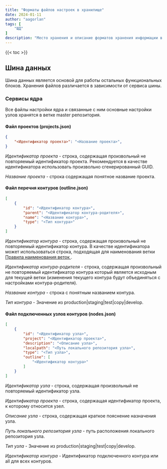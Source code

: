 ```yaml
---
title: "Форматы файлов настроек в хранилище"
date: 2024-01-11
author: "aagorlan"
tags: [
    "ШД"
]
description: "Место хранения и описание форматов хранения информации в репозитории"
---
```


{{< toc >}}

## Шина данных

Шина данных является основой для работы остальных функциональных блоков. Хранения файлов различается в зависимости от сервиса шины.

### Сервисы ядра

Все файлы настройки ядра и связанные с ним основные настройки узлов хранятся в ветке master репозитория.

#### Файл проектов (projects.json)

```json
{
    "<Идентификатор проекта>": "<Название проекта>",
}
```

*Идентификатор проекта* - строка, содержащая произвольный не повторяемый идентификатор проекта. Рекомендуется в качестве идентификатора использовать произвольно сгенерированный GUID.

*Название проекта* - строка содержащая понятное название проекта.

#### Файл перечня контуров (outline.json)

```json
[
    {
        "id": "<Идентификатор контура>",
        "parent": "<Идентификатор контура-родителя>",
        "name": "<Название контура>",
        "type": "<Тип контура>"
    }
]
```

*Идентификатор контура* - строка, содержащая произвольный не повторяемый идентификатор контура. В качестве идентификатора может использоваться строка, подходящая для наименования ветки [Правила наименования веток
](https://docs.github.com/ru/get-started/using-git/dealing-with-special-characters-in-branch-and-tag-names#naming-branches-and-tags).

*Идентификатор контура-родителя* - строка, содержащая произвольный не повторяемый идентификатор контура который является исходным для текущей ветки (изменения текущего контура будут объединяться с настройками контура-родителя).

*Название контура* - строка с понятным названием контура.

*Тип контура* - Значение из production|staging|test|copy|develop.

#### Файл подключенных узлов контуров (nodes.json)

```json
[
    {
        "id": "<Идентификатор узла>",
        "project": "<Идентификатор проекта>",
        "description": "<Описание узла>",
        "localpath": "<Путь локального репозитория узла>",
        "type": "<Тип узла>",
        "outline": [
            "<Идентификатор контура>"
        ]
    }
]
```

*Идентификатор узла* - строка, содержащая произвольный не повторяемый идентификатор узла.

*Идентификатор проекта* - строка, содержащая идентификатор проекта, к которому относится узел.

*Описание узла* - строка, содержащая краткое пояснение назначения узла.

*Путь локального репозитория узла* - путь расположения локального репозитория узла.

*Тип узла* - Значение из production|staging|test|copy|develop.

*Идентификатор контура* - Идентификатор подключенного контура или all для всех контуров.
